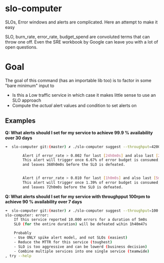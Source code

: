 # slo-computer
SLOs, Error windows and alerts are complicated. Here an attempt to make it easy

SLO, burn_rate, error_rate, budget_spend are convoluted terms that can throw one off.
Even the SRE workbook by Google can leave you with a lot of open questions.

# Goal

The goal of this command (has an importable lib too) is to factor in some "bare minimum" input to
- Is this a Low traffic service in which case it makes little sense to use an SLO approach
- Compute the *actual* alert values and condition to set alerts on

## Examples

**Q: What alerts should I set for my service to achieve 99.9 % availability over 30 days**
```bash 
➜  slo-computer git:(master) ✗ ./slo-computer suggest --throughput=4200 --slo=99.9 --duration=720

		Alert if error_rate > 0.002 for last [24h0m0s] and also last [2h0m0s]
		This alert will trigger once 6.67% of error budget is consumed,
		and leaves 360h0m0s before the SLO is defeated.
		

		Alert if error_rate > 0.010 for last [1h0m0s] and also last [5m0s]
		This alert will trigger once 1.39% of error budget is consumed,
		and leaves 72h0m0s before the SLO is defeated.
```

**Q: What alerts should I set for my service with throughpput 100rpm to achieve 90 % availability over 7 days**

```bash
➜  slo-computer git:(master) ✗ ./slo-computer suggest --throughput=100 --slo=99.9 --duration=168
slo-computer: error: 
	If this service reported 10.000 errors for a duration of 5m0s
	SLO (for the entire duration) will be defeated wihin 1h40m47s

	Probably
	- Use ONLY spike alert model, and not SLOs (easiest)
	- Reduce the MTTR for this service (toughest)
	- SLO is too aggressive and can be lowerd (business decision)
	- Combine multiple services into one single service (teamwide)
, try --help
```
